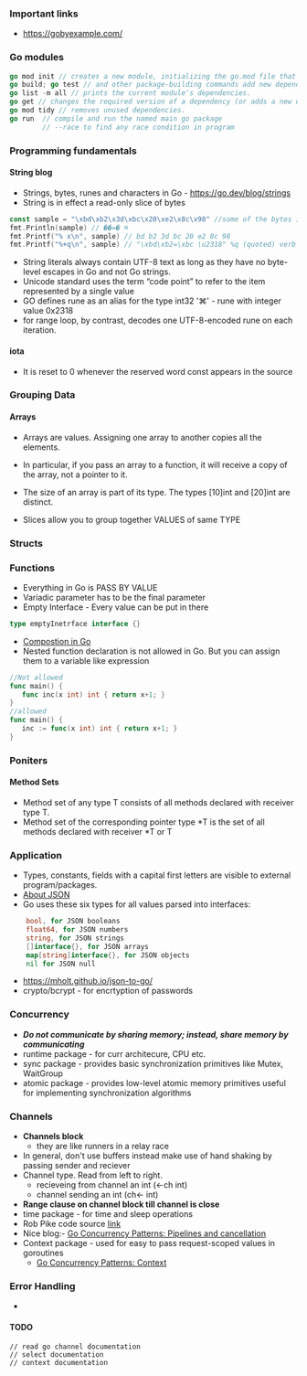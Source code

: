 ### Important links 
* https://gobyexample.com/ 

### Go modules  
```go
go mod init // creates a new module, initializing the go.mod file that describes it.
go build; go test // and other package-building commands add new dependencies to go.mod as needed.
go list -m all // prints the current module’s dependencies.
go get // changes the required version of a dependency (or adds a new dependency).
go mod tidy // removes unused dependencies.
go run  // compile and run the named main go package 
        // --race to find any race condition in program 
```

### Programming fundamentals

#### String blog
* Strings, bytes, runes and characters in Go - https://go.dev/blog/strings 
* String is in effect a read-only slice of bytes
```go
const sample = "\xbd\xb2\x3d\xbc\x20\xe2\x8c\x98" //some of the bytes in the sample string are not valid ASCII, not even valid UTF-8
fmt.Println(sample) // ��=� ⌘
fmt.Printf("% x\n", sample) // bd b2 3d bc 20 e2 8c 98
fmt.Printf("%+q\n", sample) // "\xbd\xb2=\xbc \u2318" %q (quoted) verb will escape any non-printable byte sequences in a string
```
* String literals always contain UTF-8 text as long as they have no byte-level escapes in Go and not Go strings. 
* Unicode standard uses the term “code point” to refer to the item represented by a single value
* GO defines rune as an alias for the type int32 
    '⌘' - rune with integer value 0x2318
* for range loop, by contrast, decodes one UTF-8-encoded rune on each iteration.

#### iota 
* It is reset to 0 whenever the reserved word const appears in the source

### Grouping Data

#### Arrays
* Arrays are values. Assigning one array to another copies all the elements.
* In particular, if you pass an array to a function, it will receive a copy of the array, not a pointer to it.
* The size of an array is part of its type. The types [10]int and [20]int are distinct.

 * Slices allow you to group together VALUES of same TYPE

 ### Structs

 ### Functions
 * Everything in Go is PASS BY VALUE
 * Variadic parameter has to be the final parameter
 * Empty Interface - Every value can be put in there 
 ```go
 type emptyInetrface interface {}
 ```
 * [Compostion in Go](https://www.ardanlabs.com/blog/2015/09/composition-with-go.html)
 * Nested function declaration is not allowed in Go. But you can assign them to a variable like expression
 ```go
 //Not allowed
func main() {
    func inc(x int) int { return x+1; }
}
//allowed
func main() {
    inc := func(x int) int { return x+1; }
}

 ```

### Poniters
#### Method Sets 
* Method set of any type T consists of all methods declared with receiver type T.
* Method set of the corresponding pointer type *T is the set of all methods declared with receiver *T or T


### Application
 * Types, constants, fields with a capital first letters are visible to external program/packages.
 * [About JSON](https://htmlpreview.github.io/?https://github.com/GoesToEleven/golang-web-dev/blob/master/040_json/README.html)
* Go uses these six types for all values parsed into interfaces:
```go
    bool, for JSON booleans
    float64, for JSON numbers
    string, for JSON strings
    []interface{}, for JSON arrays
    map[string]interface{}, for JSON objects
    nil for JSON null
```
* https://mholt.github.io/json-to-go/ 
* crypto/bcrypt - for encrtyption of passwords 

### Concurrency
* _**Do not communicate by sharing memory; instead, share memory by communicating**_
* runtime package - for curr architecure, CPU etc.
* sync package - provides basic synchronization primitives like Mutex, WaitGroup
* atomic package - provides low-level atomic memory primitives useful for implementing synchronization algorithms

### Channels
* **Channels block**
    * they are like runners in a relay race
* In general, don't use buffers instead make use of hand shaking by passing sender and reciever
* Channel type. Read from left to right.
    * recieveing from channel an int (<-ch int)
    * channel sending an int (ch<- int)
* **Range clause on channel block till channel is close**
* time package -  for time and sleep operations 
* Rob Pike code source [link](https://talks.golang.org/2012/concurrency.slide#25)
* Nice blog:- [Go Concurrency Patterns: Pipelines and cancellation](https://blog.golang.org/pipelines)
* Context package - used for easy to pass request-scoped values in goroutines
    * [Go Concurrency Patterns: Context](https://go.dev/blog/context)

### Error Handling
* 


#### TODO
    // read go channel documentation
    // select documentation
    // context documentation